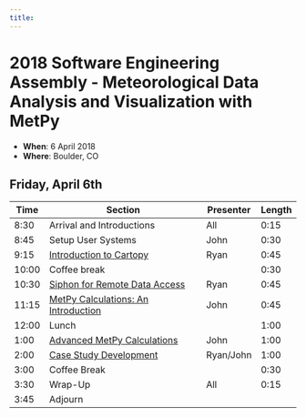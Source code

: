 ```yaml
---
title:
---
```

# 2018 Software Engineering Assembly - Meteorological Data Analysis and Visualization with MetPy

- **When**: 6 April 2018
- **Where**: Boulder, CO

## Friday, April 6th

|  Time | Section                                      | Presenter   | Length |
|-------|----------------------------------------------|-------------|--------|
|  8:30 | Arrival and Introductions                    | All         | 0:15   |
|  8:45 | Setup User Systems                           | John        | 0:30   |
|  9:15 | [Introduction to Cartopy](https://github.com/Unidata/unidata-python-workshop/blob/master/notebooks/CartoPy/CartoPy.ipynb)                      | Ryan       | 0:45   |
| 10:00 | Coffee break                                 |             | 0:30   |
| 10:30 | [Siphon for Remote Data Access](https://github.com/Unidata/unidata-python-workshop/blob/master/notebooks/Siphon/Siphon%20Overview.ipynb)                | Ryan        | 0:45   |
| 11:15 | [MetPy Calculations: An Introduction](https://github.com/Unidata/unidata-python-workshop/blob/master/notebooks/Metpy_Introduction/Introduction%20to%20MetPy.ipynb)          | John        | 0:45   |
| 12:00 | Lunch                                        |             | 1:00   |
| 1:00  | [Advanced MetPy Calculations](https://github.com/Unidata/unidata-python-workshop/blob/master/notebooks/MetPy_Advanced/Isentropic%20Analysis.ipynb)                  | John        | 1:00   |
| 2:00  | [Case Study Development](https://github.com/Unidata/unidata-python-workshop/blob/master/notebooks/MetPy_Case_Study/MetPy_Case_Study.ipynb)                       | Ryan/John       | 1:00   |
| 3:00  | Coffee Break                                 |             | 0:30   |
| 3:30  | Wrap-Up                                      | All         | 0:15   |
| 3:45  | Adjourn                                      |             |        |
